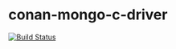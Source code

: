 # conan-mongo-c-driver

[![Build Status](https://travis-ci.org/bincrafters/conan-mongo-c-driver.svg?branch=stable%2F1.9.4)](https://travis-ci.org/bincrafters/conan-mongo-c-driver)
